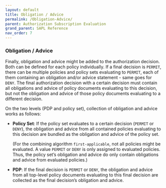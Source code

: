 ```yaml
---
layout: default
title: Obligation / Advice
permalink: /Obligation-Advice/
parent: Authorization Subscription Evaluation
grand_parent: SAPL Reference
nav_order: 7
---
```


### Obligation / Advice

Finally, obligation and advice might be added to the authorization decision. Both can be defined for each policy individually. If a final decision is `PERMIT`, there can be multiple policies and policy sets evaluating to `PERMIT`, each of them containing an obligation and/or advice statement - same goes for `DENY`. The final authorization decision with a certain decision must contain all obligations and advice of policy documents evaluating to this decision, but not the obligation and advice of those policy documents evaluating to a different decision.

On the two levels (PDP and policy set), collection of obligation and advice works as follows:

- **Policy Set**: If the policy set evaluates to a certain decision (`PERMIT` or `DENY`), the obligation and advice from all contained policies evaluating to this decision are bundled as the obligation and advice of the policy set.

  (For the combining algorithm `first-applicable`, not all policies might be evaluated. A value `PERMIT` or `DENY` is only assigned to evaluated policies. Thus, the policy set’s obligation and advice do only contain obligations and advice from evaluated policies.)
- **PDP**: If the final decision is `PERMIT` or `DENY`, the obligation and advice from all top-level policy documents evaluating to this final decision are collected as the final decision’s obligation and advice.